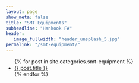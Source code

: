 ```yaml
---
layout: page
show_meta: false
title: "SMT Equipments"
subheadline: "Hankook FA"
header:
   image_fullwidth: "header_unsplash_5.jpg"
permalink: "/smt-equipment/"
---
```

<ul>
    {% for post in site.categories.smt-equipment %}
    <li><a href="{{ site.url }}{{ post.url }}">{{ post.title }}</a></li>
    {% endfor %}
</ul>
